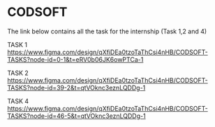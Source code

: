 # CODSOFT
The link below contains all the task for the internship (Task 1,2 and 4)

TASK 1
https://www.figma.com/design/qXfiDEa0tzoTaThCsi4nHB/CODSOFT-TASKS?node-id=0-1&t=eRV0b06JK6owPTCa-1

TASK 2
https://www.figma.com/design/qXfiDEa0tzoTaThCsi4nHB/CODSOFT-TASKS?node-id=39-2&t=qtVOknc3eznLQDDg-1

TASK 4
https://www.figma.com/design/qXfiDEa0tzoTaThCsi4nHB/CODSOFT-TASKS?node-id=46-5&t=qtVOknc3eznLQDDg-1
